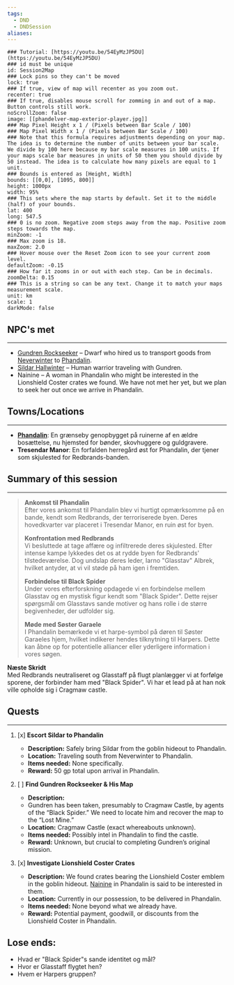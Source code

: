 ```yaml
---
tags:
  - DND
  - DNDSession
aliases:
---
```

```leaflet
### Tutorial: [https://youtu.be/54EyMzJP5DU](https://youtu.be/54EyMzJP5DU)  
### id must be unique  
id: Session2Map  
### Lock pins so they can't be moved  
lock: true
### If true, view of map will recenter as you zoom out.  
recenter: true  
### If true, disables mouse scroll for zomming in and out of a map. Button controls still work.  
noScrollZoom: false  
image: [[phandelver-map-exterior-player.jpg]] 
### Map Pixel Height x 1 / (Pixels between Bar Scale / 100)  
### Map Pixel Width x 1 / (Pixels between Bar Scale / 100)  
### Note that this formula requires adjustments depending on your map. The idea is to determine the number of units between your bar scale. We divide by 100 here because my bar scale measures in 100 units. If your maps scale bar measures in units of 50 them you should divide by 50 instead. The idea is to calculate how many pixels are equal to 1 unit.  
### Bounds is entered as [Height, Width]  
bounds: [[0,0], [1095, 800]]
height: 1000px  
width: 95%  
### This sets where the map starts by default. Set it to the middle (half) of your bounds.  
lat: 400 
long: 547.5
### 0 is no zoom. Negative zoom steps away from the map. Positive zoom steps towards the map.  
minZoom: -1  
### Max zoom is 18.  
maxZoom: 2.0  
### Hover mouse over the Reset Zoom icon to see your current zoom level.  
defaultZoom: -0.15
### How far it zooms in or out with each step. Can be in decimals.  
zoomDelta: 0.15  
### This is a string so can be any text. Change it to match your maps measurement scale.  
unit: km  
scale: 1  
darkMode: false  
```

## NPC's met
---
- [Gundren Rockseeker](/DND/World/Sword-Coast/NPCs/Gundren%20Rockseeker.md) – Dwarf who hired us to transport goods from [Neverwinter](/DND/World/Sword-Coast/Towns/Neverwinter.md) to [Phandalin](../World/Sword-Coast/Towns/Phandalin.md).
- [Sildar Hallwinter](../World/Sword_coast/NPCs/Sildar_Hallwinter.md) – Human warrior traveling with Gundren.
- Nainine –  A woman in Phandalin who might be interested in the Lionshield Coster crates we found. We have not met her yet, but we plan to seek her out once we arrive in Phandalin.
## Towns/Locations
---
- **[Phandalin](../World/Sword-Coast/Towns/Phandalin.md)**: En grænseby genopbygget på ruinerne af en ældre bosættelse, nu hjemsted for bønder, skovhuggere og guldgravere.
- **Tresendar Manor**: En forfalden herregård øst for Phandalin, der tjener som skjulested for Redbrands-banden.
## Summary of this session
---
> **Ankomst til Phandalin**  
> Efter vores ankomst til Phandalin blev vi hurtigt opmærksomme på en bande, kendt som Redbrands, der terroriserede byen. Deres hovedkvarter var placeret i Tresendar Manor, en ruin øst for byen.
> 
> **Konfrontation med Redbrands**  
> Vi besluttede at tage affære og infiltrerede deres skjulested. Efter intense kampe lykkedes det os at rydde byen for Redbrands' tilstedeværelse. Dog undslap deres leder, Iarno "Glasstav" Albrek, hvilket antyder, at vi vil støde på ham igen i fremtiden.
> 
> **Forbindelse til Black Spider**  
> Under vores efterforskning opdagede vi en forbindelse mellem Glasstav og en mystisk figur kendt som "Black Spider". Dette rejser spørgsmål om Glasstavs sande motiver og hans rolle i de større begivenheder, der udfolder sig.
> 
> **Møde med Søster Garaele**  
> I Phandalin bemærkede vi et harpe-symbol på døren til Søster Garaeles hjem, hvilket indikerer hendes tilknytning til Harpers. Dette kan åbne op for potentielle alliancer eller yderligere information i vores søgen.



**Næste Skridt**  
Med Redbrands neutraliseret og Glasstaff på flugt planlægger vi at forfølge sporene, der forbinder ham med "Black Spider". Vi har et lead på at han nok ville opholde sig i Cragmaw castle.

## Quests 
---
1. [x] **Escort Sildar to Phandalin**
	 - **Description:** Safely bring Sildar from the goblin hideout to Phandalin. 
	 - **Location:** Traveling south from Neverwinter to Phandalin. 
	 - **Items needed:** None specifically. 
	 - **Reward:** 50 gp total upon arrival in Phandalin. 
 
 2. [ ] **Find Gundren Rockseeker & His Map** 
	 - **Description:** 
	 - Gundren has been taken, presumably to Cragmaw Castle, by agents of the “Black Spider.” We need to locate him and recover the map to the “Lost Mine.” 
	 - **Location:** Cragmaw Castle (exact whereabouts unknown). 
	 - **Items needed:** Possibly intel in Phandalin to find the castle. 
	 - **Reward:** Unknown, but crucial to completing Gundren’s original mission. 
 
 3. [x] **Investigate Lionshield Coster Crates** 
	 - **Description:** We found crates bearing the Lionshield Coster emblem in the goblin hideout. [Nainine](../World/Sword_coast/NPCs/Nainine.md) in Phandalin is said to be interested in them. 
	 - **Location:** Currently in our possession, to be delivered in Phandalin. 
	 - **Items needed:** None beyond what we already have. 
	 - **Reward:** Potential payment, goodwill, or discounts from the Lionshield Coster in Phandalin.



## Lose ends:
- Hvad er "Black Spider"s sande identitet og mål?
- Hvor er Glasstaff flygtet hen?
- Hvem er Harpers gruppen?